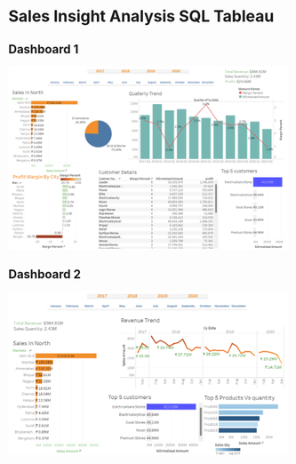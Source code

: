# Sales Insight Analysis SQL Tableau
## Dashboard 1 
![alt text](Dashboard(1).png)

## Dashboard 2
![alt text](Dashboard(2).png)


